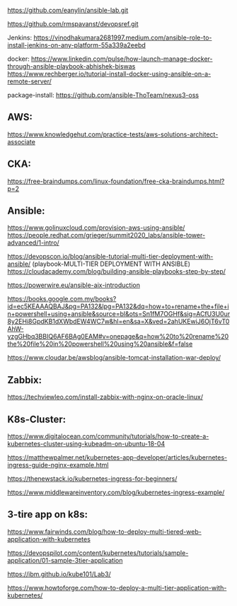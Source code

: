 https://github.com/eanylin/ansible-lab.git

https://github.com/rmspavanst/devopsref.git

Jenkins:
https://vinodhakumara2681997.medium.com/ansible-role-to-install-jenkins-on-any-platform-55a339a2eebd

docker:
https://www.linkedin.com/pulse/how-launch-manage-docker-through-ansible-playbook-abhishek-biswas
https://www.rechberger.io/tutorial-install-docker-using-ansible-on-a-remote-server/

package-install:
https://github.com/ansible-ThoTeam/nexus3-oss



AWS:
-------
https://www.knowledgehut.com/practice-tests/aws-solutions-architect-associate

CKA:
------
https://free-braindumps.com/linux-foundation/free-cka-braindumps.html?p=2


Ansible:
--------

https://www.golinuxcloud.com/provision-aws-using-ansible/
https://people.redhat.com/grieger/summit2020_labs/ansible-tower-advanced/1-intro/

https://devopscon.io/blog/ansible-tutorial-multi-tier-deployment-with-ansible/ (playbook-MULTI-TIER DEPLOYMENT WITH ANSIBLE)
https://cloudacademy.com/blog/building-ansible-playbooks-step-by-step/

https://powerwire.eu/ansible-aix-introduction


https://books.google.com.my/books?id=ec5KEAAAQBAJ&pg=PA132&lpg=PA132&dq=how+to+rename+the+file+in+powershell+using+ansible&source=bl&ots=Sn1fM7OGHf&sig=ACfU3U0ur8y2EHi8GpdKB1dXWbdEW4WC7w&hl=en&sa=X&ved=2ahUKEwiJ6OjT6vT0AhW-yzgGHbq3BBIQ6AF6BAg0EAM#v=onepage&q=how%20to%20rename%20the%20file%20in%20powershell%20using%20ansible&f=false

https://www.cloudar.be/awsblog/ansible-tomcat-installation-war-deploy/



Zabbix:
----------
https://techviewleo.com/install-zabbix-with-nginx-on-oracle-linux/


K8s-Cluster:
----------------

https://www.digitalocean.com/community/tutorials/how-to-create-a-kubernetes-cluster-using-kubeadm-on-ubuntu-18-04

https://matthewpalmer.net/kubernetes-app-developer/articles/kubernetes-ingress-guide-nginx-example.html

https://thenewstack.io/kubernetes-ingress-for-beginners/

https://www.middlewareinventory.com/blog/kubernetes-ingress-example/

3-tire app on k8s:
------------------

https://www.fairwinds.com/blog/how-to-deploy-multi-tiered-web-application-with-kubernetes

https://devopspilot.com/content/kubernetes/tutorials/sample-application/01-sample-3tier-application

https://ibm.github.io/kube101/Lab3/

https://www.howtoforge.com/how-to-deploy-a-multi-tier-application-with-kubernetes/












